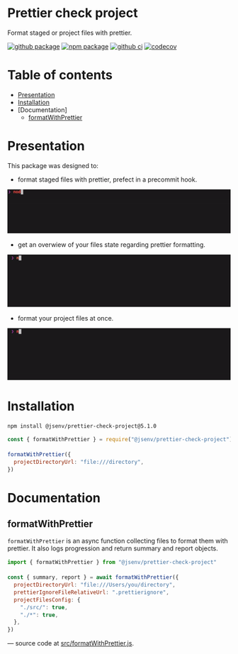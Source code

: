 # Prettier check project

Format staged or project files with prettier.

[![github package](https://img.shields.io/github/package-json/v/jsenv/jsenv-prettier-check-project.svg?label=package&logo=github)](https://github.com/jsenv/jsenv-prettier-check-project/packages)
[![npm package](https://img.shields.io/npm/v/@jsenv/prettier-check-project.svg?logo=npm&label=package)](https://www.npmjs.com/package/@jsenv/prettier-check-project)
[![github ci](https://github.com/jsenv/jsenv-prettier-check-project/workflows/ci/badge.svg)](https://github.com/jsenv/jsenv-prettier-check-project/actions?workflow=ci)
[![codecov](https://codecov.io/gh/jsenv/jsenv-prettier-check-project/branch/master/graph/badge.svg)](https://codecov.io/gh/jsenv/jsenv-prettier-check-project)

# Table of contents

- [Presentation](#Presentation)
- [Installation](#Installation)
- [Documentation]
  - [formatWithPrettier](#formatWithPrettier)

# Presentation

This package was designed to:

- format staged files with prettier, prefect in a precommit hook.

![recording of node terminal while formatting staged files](./docs/recording-node-terminal-format-staged.gif)

- get an overwiew of your files state regarding prettier formatting.

![recording of node terminal while checking project files format](./docs/recording-node-terminal-dry-run.gif)

- format your project files at once.

![recording of node terminal while formatting project files](./docs/recording-node-terminal-format.gif)

# Installation

```console
npm install @jsenv/prettier-check-project@5.1.0
```

```js
const { formatWithPrettier } = require("@jsenv/prettier-check-project")

formatWithPrettier({
  projectDirectoryUrl: "file:///directory",
})
```

# Documentation

## formatWithPrettier

`formatWithPrettier` is an async function collecting files to format them with prettier. It also logs progression and return summary and report objects.

```js
import { formatWithPrettier } from "@jsenv/prettier-check-project"

const { summary, report } = await formatWithPrettier({
  projectDirectoryUrl: "file:///Users/you/directory",
  prettierIgnoreFileRelativeUrl: ".prettierignore",
  projectFilesConfig: {
    "./src/": true,
    "./*": true,
  },
})
```

— source code at [src/formatWithPrettier.js](./src/formatWithPrettier.js).
